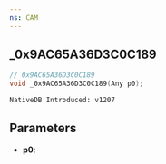 ```yaml
---
ns: CAM
---
```

## _0x9AC65A36D3C0C189

```c
// 0x9AC65A36D3C0C189
void _0x9AC65A36D3C0C189(Any p0);
```

```
NativeDB Introduced: v1207
```

## Parameters
* **p0**:
